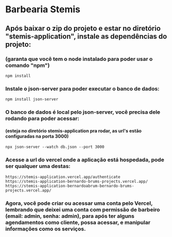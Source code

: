 # Barbearia Stemis

## Após baixar o zip do projeto e estar no diretório "stemis-application", instale as dependências do projeto:
### (garanta que você tem o node instalado para poder usar o comando "npm")
```
npm install
```

### Instale o json-server para poder executar o banco de dados:
```
npm install json-server

```

### O banco de dados é local pelo json-server, você precisa dele rodando para poder acessar:
#### (esteja no diretório stemis-application pra rodar, as url's estão configuradas na porta 3000)
```
npx json-server --watch db.json --port 3000

```

### Acesse a url do vercel onde a aplicação está hospedada, pode ser qualquer uma destas:
```
https://stemis-application.vercel.app/authenticate
https://stemis-application-bernardo-brums-projects.vercel.app/
https://stemis-application-bernardoabrum-bernardo-brums-projects.vercel.app/
```

### Agora, você pode criar ou acessar uma conta pelo Vercel, lembrando que deixei uma conta com permissão de barbeiro (email: admin, senha: admin), para após ter alguns agendamentos como cliente, possa acessar, e manipular informações como os serviços.
